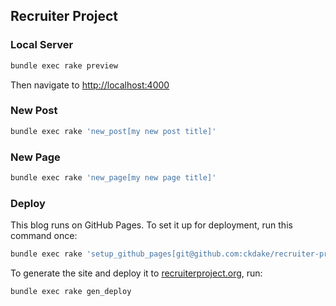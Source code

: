 ## Recruiter Project

### Local Server

```bash
bundle exec rake preview
```

Then navigate to <http://localhost:4000>

### New Post

```bash
bundle exec rake 'new_post[my new post title]'
```

### New Page

```bash
bundle exec rake 'new_page[my new page title]'
```

### Deploy

This blog runs on GitHub Pages. To set it up for deployment, run this command
once:

```bash
bundle exec rake 'setup_github_pages[git@github.com:ckdake/recruiter-project-octopress.git]'
```

To generate the site and deploy it to
[recruiterproject.org](http://recruiterproject.org), run:

```bash
bundle exec rake gen_deploy
```
